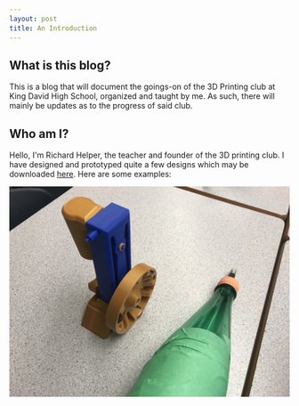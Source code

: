 ```yaml
---
layout: post
title: An Introduction
---
```


## What is this blog?

This is a blog that will document the goings-on of the 3D Printing club at King David High School, organized and taught by me. As such, there will mainly be updates as to the progress of said club.

## Who am I?

Hello, I'm Richard Helper, the teacher and founder of the 3D printing club. I have designed and prototyped quite a few designs which may be downloaded [here](https://www.thingiverse.com/odysseus_in_space/designs). Here are some examples:

![3D printed compressed air engine](/_images/OscillatiingEngine.jpg)

